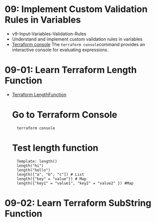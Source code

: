 # 09: Implement Custom Validation Rules in Variables 
- v9-Input-Variables-Validation-Rules
- Understand and implement custom validation rules in variables
- [Terraform console](https://www.terraform.io/docs/cli/commands/console.html) The `terraform console`command provides an interactive console for evaluating expressions.

# 09-01: Learn Terraform Length Function
- [Terraform LengthFunction](https://www.terraform.io/docs/language/functions/length.html)
    # Go to Terraform Console
        terraform console

    # Test length function
        Template: length()
        length("hi")
        length("hello")
        length(["a", "b", "c"]) # List
        length({"key" = "value"}) # Map
        length({"key1" = "value1", "key2" = "value2" }) #Map

# 09-02: Learn Terraform SubString Function

